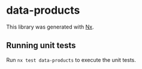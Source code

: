 # data-products

This library was generated with [Nx](https://nx.dev).

## Running unit tests

Run `nx test data-products` to execute the unit tests.
